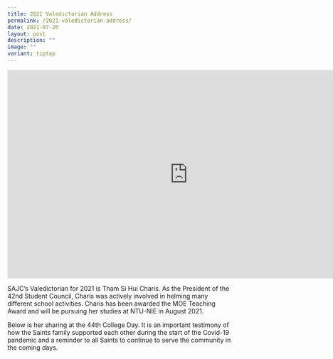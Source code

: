 ```yaml
---
title: 2021 Valedictorian Address
permalink: /2021-valedictorian-address/
date: 2021-07-26
layout: post
description: ""
image: ""
variant: tiptap
---
```

<div class="iframe-wrapper">
<iframe height="469" width="810" allowfullscreen="true" frameborder="0" src="https://www.youtube.com/embed/nBxMv2XkYM4"></iframe>
</div>
<p>SAJC’s Valedictorian for 2021 is Tham Si Hui Charis. As the President
of the 42nd Student Council, Charis was actively involved in helming many
different school activities. Charis has been awarded the MOE Teaching Award
and will be pursuing her studies at NTU-NIE in August 2021.</p>
<p>Below is her sharing at the 44th College Day. It is an important testimony
of how the Saints family supported each other during the start of the Covid-19
pandemic and a reminder to all Saints to continue to serve the community
in the coming days.</p>